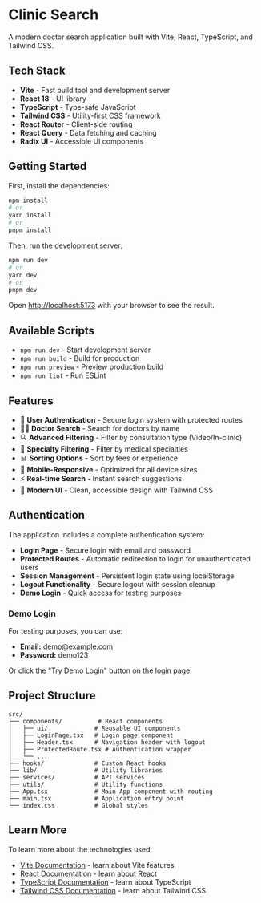 # Clinic Search

A modern doctor search application built with Vite, React, TypeScript, and Tailwind CSS.

## Tech Stack

- **Vite** - Fast build tool and development server
- **React 18** - UI library
- **TypeScript** - Type-safe JavaScript
- **Tailwind CSS** - Utility-first CSS framework
- **React Router** - Client-side routing
- **React Query** - Data fetching and caching
- **Radix UI** - Accessible UI components

## Getting Started

First, install the dependencies:

```bash
npm install
# or
yarn install
# or
pnpm install
```

Then, run the development server:

```bash
npm run dev
# or
yarn dev
# or
pnpm dev
```

Open [http://localhost:5173](http://localhost:5173) with your browser to see the result.

## Available Scripts

- `npm run dev` - Start development server
- `npm run build` - Build for production
- `npm run preview` - Preview production build
- `npm run lint` - Run ESLint

## Features

- 🔐 **User Authentication** - Secure login system with protected routes
- 👨‍⚕️ **Doctor Search** - Search for doctors by name
- 🔍 **Advanced Filtering** - Filter by consultation type (Video/In-clinic)
- 🏥 **Specialty Filtering** - Filter by medical specialties
- 📊 **Sorting Options** - Sort by fees or experience
- 📱 **Mobile-Responsive** - Optimized for all device sizes
- ⚡ **Real-time Search** - Instant search suggestions
- 🎨 **Modern UI** - Clean, accessible design with Tailwind CSS

## Authentication

The application includes a complete authentication system:

- **Login Page** - Secure login with email and password
- **Protected Routes** - Automatic redirection to login for unauthenticated users
- **Session Management** - Persistent login state using localStorage
- **Logout Functionality** - Secure logout with session cleanup
- **Demo Login** - Quick access for testing purposes

### Demo Login
For testing purposes, you can use:
- **Email:** demo@example.com
- **Password:** demo123

Or click the "Try Demo Login" button on the login page.

## Project Structure

```
src/
├── components/          # React components
│   ├── ui/             # Reusable UI components
│   ├── LoginPage.tsx   # Login page component
│   ├── Header.tsx      # Navigation header with logout
│   ├── ProtectedRoute.tsx # Authentication wrapper
│   └── ...
├── hooks/              # Custom React hooks
├── lib/                # Utility libraries
├── services/           # API services
├── utils/              # Utility functions
├── App.tsx             # Main App component with routing
├── main.tsx            # Application entry point
└── index.css           # Global styles
```

## Learn More

To learn more about the technologies used:

- [Vite Documentation](https://vitejs.dev/) - learn about Vite features
- [React Documentation](https://react.dev/) - learn about React
- [TypeScript Documentation](https://www.typescriptlang.org/) - learn about TypeScript
- [Tailwind CSS Documentation](https://tailwindcss.com/) - learn about Tailwind CSS
